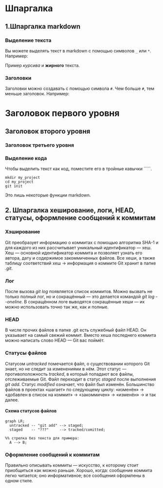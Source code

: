 # Шпаргалка

## 1.Шпаргалка markdown

### Выделение текста

Вы можете выделять текст в markdown с помощью символов `_` или `*`. Например:

Пример _курсива_ и **жирного** текста.

### Заголовки

Заголовки можно создавать с помощью символа `#`. Чем больше `#`, тем меньше заголовок. Например:

# Заголовок первого уровня
## Заголовок второго уровня
### Заголовок третьего уровня

### Выделение кода

Чтобы выделить текст как код, поместите его в тройные кавычки `````. 

```
mkdir my_project
cd my_project
git init
```
Это лишь некоторые функции markdown.

## 2. Шпаргалка хеширование, логи, HEAD, статусы, оформление сообщений к коммитам

### Хэширование

Git преобразует информацию о коммитах с помощью алгоритма SHA-1 и для каждого из них рассчитывает уникальный идентификатор — хеш.
Хеш — основной идентификатор коммита и позволяет узнать его автора, дату и содержимое закоммиченных файлов.
Все хеши, а также таблицу соответствий хеш → информация о коммите Git хранит в папке *.git*.

### Лог

После вызова _git log_ появляется список коммитов.
Можно вызвать не только полный лог, но и сокращённый — это делается командой _git log --oneline_.
В сокращённом логе выводятся сокращённые хеши — их можно использовать точно так же, как и полные.

### HEAD

В числе прочих файлов в папке .git есть служебный файл HEAD. Он указывает на самый свежий коммит.
Вместо хеша последнего коммита можно написать слово HEAD — Git вас поймёт.

### Статусы файлов

Статусом _untracked_ помечается файл, о существовании которого Git знает, но не следит за изменениями в нём. Этот статус — противоположность _tracked_, в который попадают все файлы, отслеживаемые Git.
Файл переходит в статус _staged_ после выполнения _git add_.
Статус _modified_ означает, что файл был изменён.
Большинство файлов в проектах «шагает» по следующему циклу: «изменён» → «добавлен в список на коммит» → «закоммичен» → «изменён» → и так далее.

#### Схема статусов файлов

```mermaid
graph LR;
  untracked -- "git add" --> staged;
  staged    -- "???"     --> tracked/comitted;

%% стрелка без текста для примера: 
  A --> B;
```


### Оформление сообщений к коммитам
Правильно описывать коммиты — искусство, к которому стоит приобщиться как можно раньше. Хорошо, когда:
сообщение коммита легко читается;
оно информативное;
все сообщения оформлены в одном стиле.